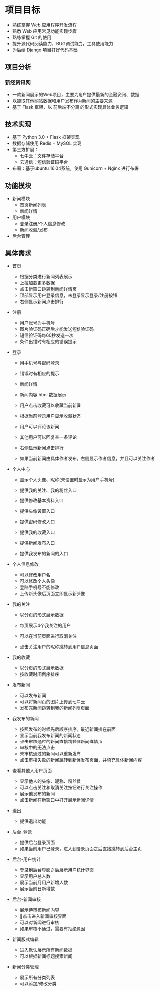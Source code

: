 # 项目目标

- 熟练掌握 Web 应用程序开发流程
- 熟悉 Web 应用常见功能实现步骤
- 熟练掌握 Git 的使用
- 提升源代码阅读能力，BUG调试能力，工具使用能力
- 为后续 Django 项目打好代码基础

## 项目分析

### 新经资讯网

- 一款新闻展示的Web项目，主要为用户提供最新的金融资讯、数据
- 以抓取其他网站数据和用户发布作为新闻的主要来源
- 基于 Flask 框架，以 前后端不分离 的形式实现具体业务逻辑

## 技术实现

- 基于 Python 3.0 + Flask 框架实现
- 数据存储使用 Redis + MySQL 实现
- 第三方扩展：
  - 七牛云：文件存储平台
  - 云通信：短信验证码平台
- 布署：基于ubuntu 16.04系统，使用 Gunicorn + Nginx 进行布署

## 功能模块

- 新闻模块
  - 首页新闻列表
  - 新闻详情
- 用户模块
  - 登录注册/个人信息修改
  - 新闻收藏/发布
- 后台管理

## 具体需求

- 首页

  - 根据分类进行新闻列表展示
  - 上拉加载更多数据
  - 点击新窗口跳转到新闻详情页
  - 顶部显示用户登录信息，未登录显示登录/注册按钮
  - 右侧显示新闻点击排行

- 注册

  - 用户账号为手机号
  - 图片验证码正确后才能发送短信验证码
  - 短信验证码每60秒发送一次
  - 条件出错时有相应的错误提示

- 登录

  - 用手机号与密码登录

  - 错误时有相应的提示

  - 新闻详情

  - 新闻内容 html 数据展示

  - 用户点击收藏可以收藏当前新闻

  - 根据当前登录用户显示收藏状态

  - 用户可以评论该新闻

  - 其他用户可以回复某一条评论

  - 右侧显示新闻点击排行

  - 如果当前新闻由具体作者发布，右侧显示作者信息，并且可以关注作者

- 个人中心

    - 显示个人头像、昵称(未设置时显示为用户手机号)

    - 提供我的关注、我的粉丝入口

    - 提供修改基本资料入口

    - 提供头像设置入口

    - 提供密码修改入口

    - 提供我的收藏入口

    - 提供新闻发布入口

    - 提供我发布的新闻的入口

      

- 个人信息修改

    - 可以修改用户名
    - 可以修改个人头像
    - 登陆手机号不能修改
    - 上传新头像后页面立即显示新头像



- 我的关注
  - 以分页的形式展示数据

  - 每页展示4个我关注的用户

  - 可以在当前页面进行取消关注

  - 点击关注用户的昵称跳转到用户信息页面

    

- 我的收藏
  - 以分页的形式展示数据
  - 按收藏时间倒序排序

- 发布新闻

  - 可以发布新闻
  - 可以将新闻页的图片上传到七牛云
  - 发布完新闻跳转到我的新闻列表页面

- 我发布的新闻

  - 按照发布的时候先后顺序排序，最近新闻排在前面
  - 显示当前我发布新闻的新闻状态
  - 点击审核通过的新闻直接跳转到新闻详情页
  - 审核中的无法点击
  - 未审核通过的新闻可以重新发布
  - 点击审核失败的新闻跳转到新闻发布页面，并填充具体新闻内容

- 查看其他人用户页面

  - 显示他人的头像、昵称、粉丝数
  - 可以点击关注和取消关注按钮进行关注操作
  - 展示他发布的新闻
  - 点击新闻在新窗口中打开展示新闻详情

- 退出

  - 提供退出功能

- 后台-登录

  - 提供后台登录页面
  - 如果当前用户已登录，进入到登录页面之后直接跳转到后台主页

- 后台-用户统计

  - 登录到后台界面之后展示用户统计界面
  - 显示用户总人数
  - 展示当前月用户新增人数
  - 展示当前日新增数

- 后台-新闻审核

  - 展示待审核新闻内容
  - 点击进入新闻审核界面
  - 可以对新闻进行审核
  - 如果审核不通过，需要有拒绝原因

- 新闻版式编辑

  - 进入默认展示所有新闻数据
  - 可以根据新闻标题搜索新闻

- 新闻分类管理

  - 展示所有分类列表
  - 可以添加/修改分类